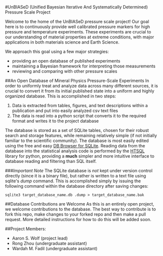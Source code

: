 #UnBIASeD (Unified Bayesian Iterative And Systematically Determined) Pressure Scale Project

Welcome to the home of the UnBIASeD pressure scale project!
Our goal here is to continuously provide well calibrated pressure markers for high pressure and temperature experiments.
These experiments are crucial to our understanding of material properties at extreme conditions, with major applications in both materials science and Earth Science. 

We approach this goal using a few major strategies: 
* providing an open database of published experiments
* maintaining a Bayesian framework for interpreting those measurements
* reviewing and comparing with other pressure scales

##An Open Database of Mineral Physics Pressure-Scale Experiments
In order to uniformly treat and analyze data across many different sources, it is crucial to convert it from its initial published state into a uniform and highly organized database.
This is accomplished in two steps:  
1. Data is extracted from tables, figures, and text descriptions within a publication and put into easily analyzed csv text files
2. The data is read into a python script that converts it to the required format and writes it to the project database

The database is stored as a set of SQLite tables, chosen for their robust search and storage features, while remaining relatively simple (if not initially familiar to the scientific community).
The database is most easily edited using the free and easy [DB Browser for SQLite](http://sqlitebrowser.org/).
Reading data from the database into the statistical analysis code is performed by the [HTSQL](http://htsql.org/) library for python, providing a **much** simpler and more intuitive interface to database reading and filtering than SQL itself.

###*Important Note*
The SQLite database is *not* kept under version control directly (since it is a binary file), but rather is written to a text file using sqlite's *dump* command.
This is accomplished simply by issuing the following command within the database directory after saving changes:  
```
sqlite3 target_database_name.db .dump > target_database_name.bak
```

##Database Contributions are Welcome
As this is an entirely open project, we welcome contributions to the database.
The best way to contribute is to fork this repo, make changes to your forked repo and then make a pull request.
More detailed instructions for how to do this will be added soon.

##Project Members:
* Aaron S. Wolf (project lead)
* Rong Zhou (undergraduate assistant)
* Wardah M. Fadil (undergraduate assistant)
